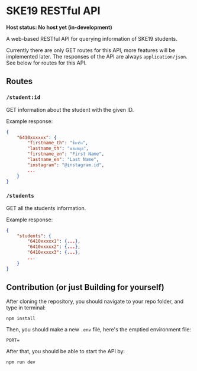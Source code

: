 # SKE19 RESTful API
**Host status: No host yet (in-development)**

A web-based RESTful API for querying information of SKE19 students.

Currently there are only GET routes for this API, more features will be implemented later. The responses of the API are always `application/json`. See below for routes for this API.

## Routes

### `/student:id`
GET information about the student with the given ID.

Example response:
```json
{
    "6410xxxxxx": {
        "firstname_th": "ชื่อจริง",
        "lastname_th": "นามสกุล",
        "firstname_en": "First Name",
        "lastname_en": "Last Name",
        "instagram": "@instagram.id",
        ...
    }
}
```

### `/students`
GET all the students information.

Example response:
```json
{
    "students": {
        "6410xxxxx1": {...},
        "6410xxxxx2": {...},
        "6410xxxxx3": {...},
        ...
    }
}
```

## Contribution (or just Building for yourself)
After cloning the repository, you should navigate to your repo folder, and type in terminal:

```
npm install
```

Then, you should make a new `.env` file, here's the emptied environment file:

```
PORT=
```

After that, you should be able to start the API by:

```
npm run dev
```
